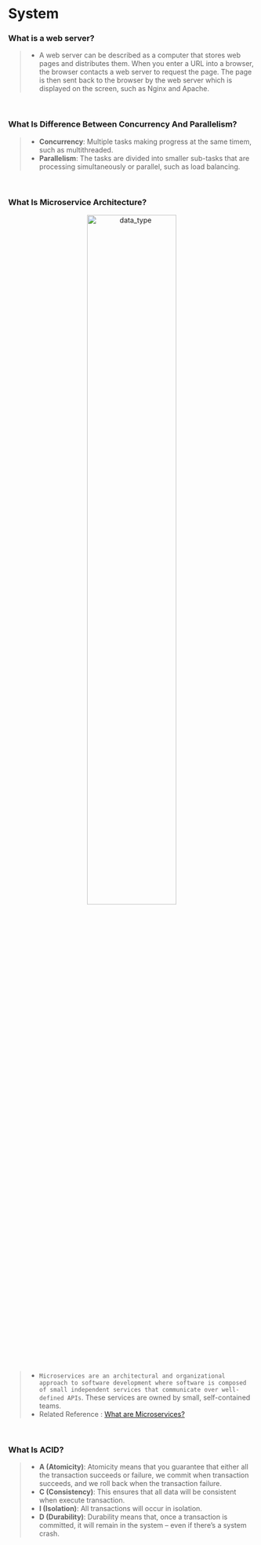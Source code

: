 # System

### **What is a web server?**
> - A web server can be described as a computer that stores web pages and distributes them. When you enter a URL into a browser, the browser contacts a web server to request the page. The page is then sent back to the browser by the web server which is displayed on the screen, such as Nginx and Apache.

<br/>

### **What Is Difference Between Concurrency And Parallelism?**
> - **Concurrency**: Multiple tasks making progress at the same timem, such as multithreaded.
> - **Parallelism**: The tasks are divided into smaller sub-tasks that are processing simultaneously or parallel, such as load balancing.

<br/>

### **What Is Microservice Architecture?**
<p align="center">
<img src="img/microservices.png" alt="data_type" title="data_type" width="60%">
</p>

> - `Microservices are an architectural and organizational approach to software development where software is composed of small independent services that communicate over well-defined APIs`. These services are owned by small, self-contained teams.
> - Related Reference : [What are Microservices?](https://aws.amazon.com/microservices/)

<br/>


### **What Is ACID?**
> - **A (Atomicity)**: Atomicity means that you guarantee that either all the transaction succeeds or failure, we commit when transaction succeeds, and we roll back when the transaction failure.
> - **C (Consistency)**: This ensures that all data will be consistent when execute transaction.
> - **I (Isolation)**: All transactions will occur in isolation.
> - **D (Durability)**: Durability means that, once a transaction is committed, it will remain in the system – even if there’s a system crash.

<br/>
